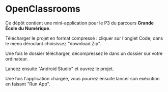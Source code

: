 # OpenClassrooms

Ce dépôt contient une mini-application pour le P3 du parcours **Grande École du Numérique**.

Télécharger le projet en format compressé : cliquer sur l'onglet Code; dans le menu déroulant choisissez "download Zip".

Une fois le dossier télécharger, décompressez le dans un dossier sur votre ordinateur.

Lancez ensuite "Android Studio" et ouvrez le projet.

Une fois l'application chargée, vous pourrez ensuite lancer son exécution en faisant "Run App".  
